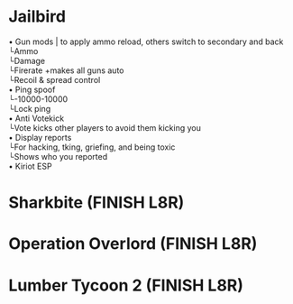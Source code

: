 # Jailbird
• Gun mods | to apply ammo reload, others switch to secondary and back<br/>
 └Ammo<br/>
 └Damage<br/>
 └Firerate +makes all guns auto<br/>
 └Recoil & spread control<br/>
• Ping spoof<br/>
 └-10000-10000<br/>
 └Lock ping<br/>
• Anti Votekick<br/>
 └Vote kicks other players to avoid them kicking you<br/>
• Display reports<br/>
 └For hacking, tking, griefing, and being toxic<br/>
 └Shows who you reported<br/>
• Kiriot ESP
# Sharkbite (FINISH L8R)
# Operation Overlord (FINISH L8R)
# Lumber Tycoon 2 (FINISH L8R)
